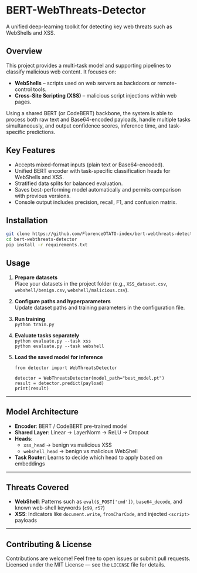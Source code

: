 # BERT-WebThreats-Detector  
A unified deep-learning toolkit for detecting key web threats such as WebShells and XSS.

## Overview  
This project provides a multi-task model and supporting pipelines to classify malicious web content. It focuses on:
- **WebShells** – scripts used on web servers as backdoors or remote-control tools.  
- **Cross-Site Scripting (XSS)** – malicious script injections within web pages.

Using a shared BERT (or CodeBERT) backbone, the system is able to process both raw text and Base64-encoded payloads, handle multiple tasks simultaneously, and output confidence scores, inference time, and task-specific predictions.

## Key Features  
- Accepts mixed-format inputs (plain text or Base64-encoded).  
- Unified BERT encoder with task-specific classification heads for WebShells and XSS.  
- Stratified data splits for balanced evaluation.  
- Saves best-performing model automatically and permits comparison with previous versions.  
- Console output includes precision, recall, F1, and confusion matrix.


## Installation  
```bash
git clone https://github.com/FlorenceOTATO-index/bert-webthreats-detector.git
cd bert-webthreats-detector
pip install -r requirements.txt
```

## Usage

1. **Prepare datasets**  
   Place your datasets in the project folder (e.g., `XSS_dataset.csv`, `webshell/benign.csv`, `webshell/malicious.csv`).

2. **Configure paths and hyperparameters**  
   Update dataset paths and training parameters in the configuration file.

3. **Run training**  
   `python train.py`

4. **Evaluate tasks separately**  
   `python evaluate.py --task xss`  
   `python evaluate.py --task webshell`

5. **Load the saved model for inference**  
   ```
   from detector import WebThreatsDetector

   detector = WebThreatsDetector(model_path="best_model.pt")
   result = detector.predict(payload)
   print(result)
   ```

---

## Model Architecture

- **Encoder**: BERT / CodeBERT pre-trained model  
- **Shared Layer**: Linear → LayerNorm → ReLU → Dropout  
- **Heads**:  
  - `xss_head` → benign vs malicious XSS  
  - `webshell_head` → benign vs malicious WebShell  
- **Task Router**: Learns to decide which head to apply based on embeddings  

---

## Threats Covered

- **WebShell**: Patterns such as `eval($_POST['cmd'])`, `base64_decode`, and known web-shell keywords (`c99`, `r57`)  
- **XSS**: Indicators like `document.write`, `fromCharCode`, and injected `<script>` payloads  

---

## Contributing & License

Contributions are welcome! Feel free to open issues or submit pull requests.  
Licensed under the MIT License — see the `LICENSE` file for details.
